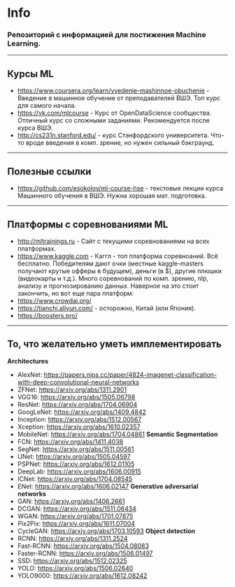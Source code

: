 # **Info**


###  Репозиторий с информацией для постижения Machine Learning. 

--------------------
## **Курсы ML**

- https://www.coursera.org/learn/vvedenie-mashinnoe-obuchenie - Введение в машинное обучение от преподавателей ВШЭ. Топ курс для самого начала.
- https://vk.com/mlcourse - Курс от OpenDataScience сообщества. Отличный курс со сложными заданиями. Рекомендуется после курса ВШЭ.
- http://cs231n.stanford.edu/ - курс Стэнфордского университета. Что-то вроде введения в комп. зрение, но нужен сильный бэкграунд.

----------------------
## **Полезные ссылки**
- https://github.com/esokolov/ml-course-hse - текстовые лекции курса Машинного обучения в ВШЭ. Нужна хорошая мат. подготовка.

----------------
## **Платформы с соревнованиями ML**
- http://mltrainings.ru - Сайт с текущими соревнованиями на всех платформах.
- https://www.kaggle.com - Каггл - топ платформа соревноаний. Всё бесплатно. Победителям дают очки (местные kaggle-masters получают крутые офферы в будущем), деньги (в $), другие плюшки (видеокарты и т.д.). Много соревнований по комп. зрению, nlp, анализу и прогнозированию данных.
Наверное на это стоит закончить, но вот еще пара платформ:
 - https://www.crowdai.org/
 - https://tianchi.aliyun.com/ - осторожно, Китай (или Япония).
 - https://boosters.pro/
 
----------------
## **То, что желательно уметь имплементировать** 
**Architectures**
* AlexNet: https://papers.nips.cc/paper/4824-imagenet-classification-with-deep-convolutional-neural-networks
* ZFNet: https://arxiv.org/abs/1311.2901
* VGG16: https://arxiv.org/abs/1505.06798
* ResNet: https://arxiv.org/abs/1704.06904
* GoogLeNet: https://arxiv.org/abs/1409.4842
* Inception: https://arxiv.org/abs/1512.00567
* Xception: https://arxiv.org/abs/1610.02357
* MobileNet: https://arxiv.org/abs/1704.04861
**Semantic Segmentation**
* FCN: https://arxiv.org/abs/1411.4038
* SegNet: https://arxiv.org/abs/1511.00561
* UNet: https://arxiv.org/abs/1505.04597
* PSPNet: https://arxiv.org/abs/1612.01105
* DeepLab: https://arxiv.org/abs/1606.00915
* ICNet: https://arxiv.org/abs/1704.08545
* ENet: https://arxiv.org/abs/1606.02147
**Generative adversarial networks**
* GAN: https://arxiv.org/abs/1406.2661
* DCGAN: https://arxiv.org/abs/1511.06434
* WGAN: https://arxiv.org/abs/1701.07875
* Pix2Pix: https://arxiv.org/abs/1611.07004
* CycleGAN: https://arxiv.org/abs/1703.10593
**Object detection**
* RCNN: https://arxiv.org/abs/1311.2524
* Fast-RCNN: https://arxiv.org/abs/1504.08083
* Faster-RCNN: https://arxiv.org/abs/1506.01497
* SSD: https://arxiv.org/abs/1512.02325
* YOLO: https://arxiv.org/abs/1506.02640
* YOLO9000: https://arxiv.org/abs/1612.08242
